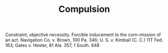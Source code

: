 ---
title: Compulsion
letter: C
permalink: "/definitions/bld-compulsion.html"
body: Constraint; objective necessity. Forcible inducement to the corn-mission of
  an act. Navigation Co. v. Brown, 100 Pa. 346; U. S. v. Kimball (C. C.) 11T Fed.
  163; Gates v. Hester, 81 Ala. 357, 1 South. 848
published_at: '2018-07-07'
source: Black's Law Dictionary 2nd Ed (1910)
layout: post
---
